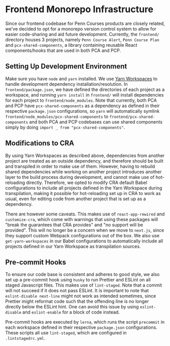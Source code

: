# Frontend Monorepo Infrastructure

Since our frontend codebase for Penn Courses products are closely related, we've
decided to opt for a monorepo version control system to allow for easier 
code-sharing and aid future development. Currently, the `frontend/` directory 
houses 3 projects, namely `Penn Course Alert`, `Penn Course Plan` and 
`pcx-shared-components`, a library containing reusable React components/hooks 
that are used in both PCA and PCP. 

## Setting Up Development Environment 
Make sure you have `node` and `yarn` installed.
We use [Yarn Workspaces](https://classic.yarnpkg.com/en/docs/workspaces/) 
to handle development dependency installation/resolution. In 
`frontend/package.json`, we have defined the directories of each project 
as a workspace, and running `yarn install` in `frontend/` will install 
dependencies for each project to `frontend/node_modules`. Note that currently,
both PCA and PCP have `pcx-shared-components` as a dependency as defined in 
their respective `package.json` configurations, so `yarn` will automatically 
symlink `frontend/node_modules/pcx-shared-components` to `frontend/pcx-shared-components`
and both PCA and PCP codebases can use shared components simply by 
doing `import _ from "pcx-shared-components"`. 

## Modifications to CRA 
By using Yarn Workspaces as described above, dependencies from another project 
are treated as an outside dependency, and therefore should be built and transpiled
in order to make use of them. However, having to rebuild shared dependencies 
while working on another project introduces another layer to the build process
during development, and cannot make use of hot-reloading directly. Therefore, 
we opted to modify CRA default Babel configurations to include all projects 
defined in the Yarn Workspace during transpilation, making it possible for 
hot-reloading set up in CRA to work as usual, even for editing code from 
another project that is set up as a dependency. 

There are however some caveats. This makes use of `react-app-rewired`
and `customize-cra`, which come with warnings that using these 
packages will "break the guarantees that CRA provides" and 
"no support will be provided". This will no longer be 
a concern when we move to `next.js`, since they support custom Webpack
configurations out of the box. We also use `get-yarn-workspaces` 
in our Babel configurations to automatically include all projects 
defined in our Yarn Workspace as transpilation sources.

## Pre-commit Hooks
To ensure our code base is consistent and adheres to good style, 
we also set up a pre-commit hook using `husky` to run 
Prettier and ESLint on all staged Javascript files. This makes
use of `lint-staged`. Note that a commit will not succeed if 
it does not pass ESLint. It is important to note that 
`eslint-disable next-line` might not work as intended sometimes, 
since Prettier might reformat code such that the offending line
is no longer directly below the ESLint hint. One can avoid this 
issue by using `eslint-disable` and `eslint-enable` for 
a block of code instead. 

Pre-commit hooks are executed by `lerna`, which runs the 
script `precommit` in each workspace defined in their 
respective `package.json` configurations. These scripts 
all use `lint-staged`, which are configured in 
`.lintstagedrc.yml`.



